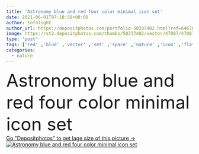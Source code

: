 ```yaml
---
title: 'Astronomy blue and red four color minimal icon set'
date: 2021-06-01T07:18:58+00:00
author: Infolight
author_url: https://depositphotos.com/portfolio-50337402.html?ref=64678756
image: https://st2.depositphotos.com/thumbs/50337402/vector/47087/470870774/api_thumb_450.jpg?forcejpeg=true
type: "post"
tags: ['red' ,'blue' ,'vector' ,'set' ,'space' ,'nature' ,'icon' ,'flat' ,'science' ,'astronomy' ,'universe' ,'logo' ,'planets' ,'minimal' ,'miscellaneous' ,'eps' ,'premium' ,'solar system' ]
categories: 
  - nature
---
```

<div aling="center">
            <font size="60"> Astronomy blue and red four color minimal icon set</font>   
</div>
<div>
    <a href='https://st2.depositphotos.com/thumbs/50337402/vector/47087/470870774/api_thumb_450.jpg?forcejpeg=true?ref=64678756' target=_blank > Go "Depositphotos" to get lage size of this picture ->
        <img href='https://st2.depositphotos.com/thumbs/50337402/vector/47087/470870774/api_thumb_450.jpg?forcejpeg=true?ref=64678756' src='https://st2.depositphotos.com/50337402/47087/v/950/depositphotos_470870774-stock-illustration-astronomy-blue-red-four-color.jpg?forcejpeg=true' alt='Astronomy blue and red four color minimal icon set' >
    </a>
</div>
